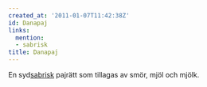 ```yaml
---
created_at: '2011-01-07T11:42:38Z'
id: Danapaj
links:
  mention:
  - sabrisk
title: Danapaj
---
```


En syd[sabrisk] pajrätt som tillagas av smör, mjöl och mjölk.

  [sabrisk]: sabrisk

